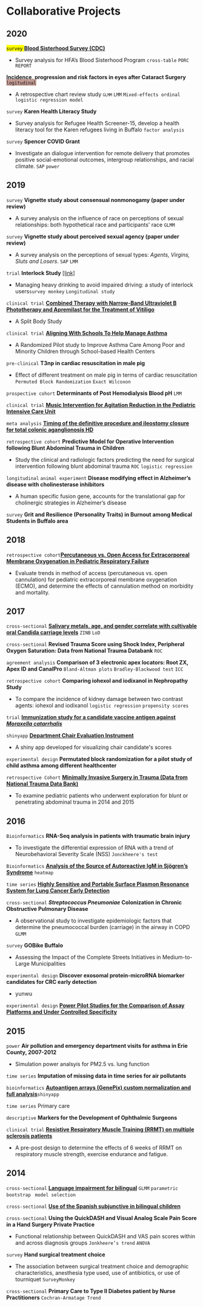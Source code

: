 # Collaborative Projects
## 2020 
<mark> `survey` </mark>[**Blood Sisterhood Survey (CDC)**](https://www.hemophiliafed.org/our-role-and-programs/assisting-and-advocating/blood-sisterhood/)
- Survey analysis for HFA’s Blood Sisterhood Program `cross-table` `PORC REPORT`

**Incidence, progression and risk factors in eyes after Cataract Surgery** <span style="background-color: #c49c94"> `logitudinal` </span>
- A retrospective chart review study <code>`GLMM`</code> `LMM` `Mixed-effects ordinal logistic regression model`

`survey` **Karen Health Literacy Study**
- Survey analysis for Refugee Health Screener-15, develop a health literacy tool for the Karen refugees living in Buffalo `factor analysis`

`survey` **Spencer COVID Grant**
- Investigate an dialogue intervention for remote delivery that promotes positive social-emotional outcomes, intergroup relationships, and racial climate. `SAP` `power`

## 2019
`survey` **Vignette study about consensual nonmonogamy (paper under review)**
- A survey analysis on the influence of race on perceptions of sexual relationships: both hypothetical race and participants' race `GLMM`

`survey` **Vignette study about perceived sexual agency (paper under review)**
- A survey analysis on the perceptions of sexual types: *Agents, Virgins, Sluts and Losers*. `SAP` `LMM`

`trial` **Interlock Study** [[link]](https://www.research.buffalo.edu/portal/clinicaltrial/protocol/5155)
- Managing heavy drinking to avoid impaired driving: a study of interlock users`survey monkey` `Longitudinal study`

`clinical trial` [**Combined Therapy with Narrow-Band Ultraviolet B Phototherapy and Apremilast for the Treatment of Vitiligo**](https://clinicaltrials.gov/ct2/show/study/NCT03123016)
- A Split Body Study

`clinical trial` [**Aligning With Schools To Help Manage Asthma**](https://clinicaltrials.gov/ct2/show/NCT03032744)
- A Randomized Pilot study to Improve Asthma Care Among Poor and Minority Children through School-based Health Centers

`pre-clinical` **T3np in cardiac resuscitation in male pig**
- Effect of different treatment on male pig in terms of cardiac resuscitation `Permuted Block Randomization` `Exact Wilcoxon`

`prospective cohort` **Determinants of Post Hemodialysis Blood pH** `LMM`

`clinical trial` [**Music Intervention for Agitation Reduction in the Pediatric Intensive Care Unit**](https://clinicaltrials.gov/ct2/show/NCT03453814)

`meta analysis` [**Timing of the definitive procedure and ileostomy closure for total colonic aganglionosis HD**](https://doi.org/10.1016/j.jpedsurg.2020.02.007)

`retrospective cohort` **Predictive Model for Operative Intervention following Blunt Abdominal Trauma in Children** 
- Study the clinical and radiologic factors predicting the need for surgical intervention following blunt abdominal trauma `ROC` `logistic regression`

`longitudinal` `animal experiment` **Disease modifying effect in Alzheimer’s disease with cholinesterase inhibitors**
- A human specific fusion gene, accounts for the translational gap for cholinergic strategies in Alzheimer’s disease

`survey` **Grit and Resilience (Personality Traits) in Burnout among Medical Students in Buffalo area**

## 2018

`retrospective cohort`[**Percutaneous vs. Open Access for Extracorporeal Membrane Oxygenation in Pediatric Respiratory Failure**](https://doi.org/10.1097/PCC.0000000000001691)
- Evaluate trends in method of access (percutaneous vs. open cannulation) for pediatric extracorporeal membrane oxygenation (ECMO), and determine the effects of cannulation method on morbidity and mortality.

## 2017

`cross-sectional` [**Salivary metals, age, and gender correlate with cultivable oral Candida carriage levels**](https://doi.org/10.1080/20002297.2018.1447216) `ZINB` `LoD`

`cross-sectional` **Revised Trauma Score using Shock Index, Peripheral Oxygen Saturation: Data from National Trauma Databank** `ROC`

`agreement analysis` **Comparison of 3 electronic apex locators: Root ZX, Apex ID and CanalPro** `Bland-Altman plots` `Bradley-Blackwood test` `ICC`

`retrospective cohort` **Comparing iohexol and iodixanol in Nephropathy Study**
- To compare the incidence of kidney damage between two contrast agents: iohexol and iodixanol `logistic regression` `propensity scores`

`trial` [**Immunization study for a candidate vaccine antigen against *Moraxella catarrhalis***](https://doi.org/10.1128/IAI.00652-17)

`shinyapp` [**Department Chair Evaluation Instrument**](https://ziqiangc.shinyapps.io/evaluationtool/)
- A shiny app developed for visualizing chair candidate's scores

`experimental design` **Permutated block randomization for a pilot study of child asthma among different healthcenter**

`retrospective Cohort` [**Minimally Invasive Surgery in Trauma (Data from National Trauma Data Bank)**](https://doi.org/10.1089/lap.2019.0322)
- To examine pediatric patients who underwent exploration for blunt or penetrating abdominal trauma in 2014 and 2015


## 2016
`Bioinformatics` **RNA-Seq analysis in patients with traumatic brain injury**
- To investigate the differential expression of RNA with a trend of Neurobehavioral Severity Scale (NSS) `Jonckheere's test`

`Bioinformatics` [**Analysis of the Source of Autoreactive IgM in Sjögren’s Syndrome**](https://dx.doi.org/10.1189%2Fjlb.2A0715-297R) `heatmap`

`time series` [**Highly Sensitive and Portable Surface Plasmon Resonance System for Lung Cancer Early Detection**](http://www.buffalo.edu/ctsi/ctsi-news.host.html/content/shared/www/ctsi/articles/academic_articles/low-cost-portable-biosensor-system-may-boost-early-detection-of-lung-cancer.detail.html)

`cross-sectional` ***Streptococcus Pneumoniae* Colonization in Chronic Obstructive Pulmonary Disease**
- A observational study to investigate epidemiologic factors that determine the pneumococcal burden (carriage) in the airway in COPD `GLMM`

`survey` **GOBike Buffalo**
- Assessing the Impact of the Complete Streets Initiatives in Medium-to-Large Municipalities

`experimental design` **Discover exosomal protein-microRNA biomarker candidates for CRC early detection**
- yunwu

`experimental design` [**Power Pilot Studies for the Comparison of Assay Platforms and Under Controlled Specificity**](https://www.researchgate.net/publication/303205325_A_Novel_and_Quick_Method_to_Power_Pilot_Studies_for_the_Comparison_of_Assay_Platforms_and_Under_Controlled_Specificity)

## 2015

`power` **Air pollution and emergency department visits for asthma in Erie County, 2007-2012**
- Simulation power analsyis for PM2.5 vs. lung function

`time series` **Imputation of missing data in time series for air pollutants**

`bioinformatics` [**Autoantigen arrays (GenePix) custom normalization and full analysis**](https://ziqiangc.shinyapps.io/quickplot2)`shinyapp`

`time series` Primary care

`descriptive` **Markers for the Development of Ophthalmic Surgeons**

`clinical trial` [**Resistive Respiratory Muscle Training (RRMT) on multiple sclerosis patients**](https://cmsc.confex.com/cmsc/2015/webprogram/Paper3725.html)
- A pre-post design to determine the effects of 6 weeks of RRMT on respiratory muscle strength, exercise endurance and fatigue.

## 2014

`cross-sectional` [**Language impairment for bilingual**](https://doi.org/10.1017/S0142716415000521)  `GLMM` `parametric bootstrap` ` model selection` 

`cross-sectional` [**Use of the Spanish subjunctive in bilingual children**](https://dx.doi.org/10.1080%2F10489223.2016.1192636)

`cross-sectional` **Using the QuickDASH and Visual Analog Scale Pain Score in a Hand Surgery Private Practice**
- Functional relationship between QuickDASH and VAS pain scores within and across diagnosis groups `Jonkheere’s trend` `ANOVA`

`survey` **Hand surgical treatment choice** 
- The association between surgical treatment choice and demographic characteristics, anesthesia type used, use of antibiotics, or use of tourniquet `SurveyMonkey` 

`cross-sectional` **Primary Care to Type II Diabetes patient by Nurse Practitioners** `Cochran-Armatage Trend`